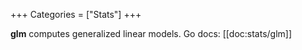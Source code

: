 +++
Categories = ["Stats"]
+++

**glm** computes generalized linear models. Go docs: [[doc:stats/glm]]

